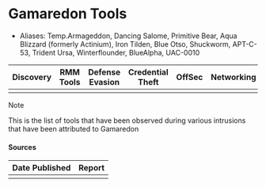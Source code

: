 # Gamaredon Tools
- Aliases: Temp.Armageddon, Dancing Salome, Primitive Bear, Aqua Blizzard (formerly Actinium), Iron Tilden, Blue Otso, Shuckworm, APT-C-53, Trident Ursa, Winterflounder, BlueAlpha, UAC-0010

| Discovery | RMM Tools | Defense Evasion | Credential Theft | OffSec | Networking | LOLBAS | Exfiltration |
|---|---|---|---|---|---|---|---|
| | | | | | | | |

> [!NOTE]
> This is the list of tools that have been observed during various intrusions that have been attributed to Gamaredon

#### Sources
| Date Published | Report |
|---|---|
| | |
